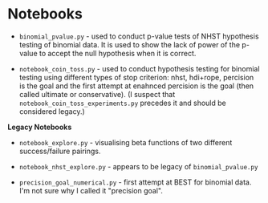 # Notebooks

* `binomial_pvalue.py` - used to conduct p-value tests of NHST hypothesis testing
of binomial data. It is used to show the lack of power of the p-value to accept
the null hypothesis when it is correct.

* `notebook_coin_toss.py` - used to conduct hypothesis testing for binomial testing
using different types of stop criterion: nhst, hdi+rope, percision is the goal
and the first attempt at enahnced percision is the goal
(then called ultimate or conservative).
(I suspect that `notebook_coin_toss_experiments.py` precedes it and should be
considered legacy.)

**Legacy Notebooks**

* `notebook_explore.py` - visualising beta functions of two different success/failure
pairings.

* `notebook_nhst_explore.py` - appears to be legacy of `binomial_pvalue.py`

* `precision_goal_numerical.py` - first attempt at BEST for binomial data.
I'm not sure why I called it "precision goal".
